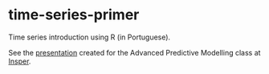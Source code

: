 # time-series-primer
Time series introduction using R (in Portuguese).

See the [presentation](https://sanchezvivi.github.io/time-series-primer/#1) created for the Advanced Predictive Modelling class at [Insper](https://www.insper.edu.br/pos-graduacao/programas-avancados/programa-avancado-em-data-science-e-decisao/).
